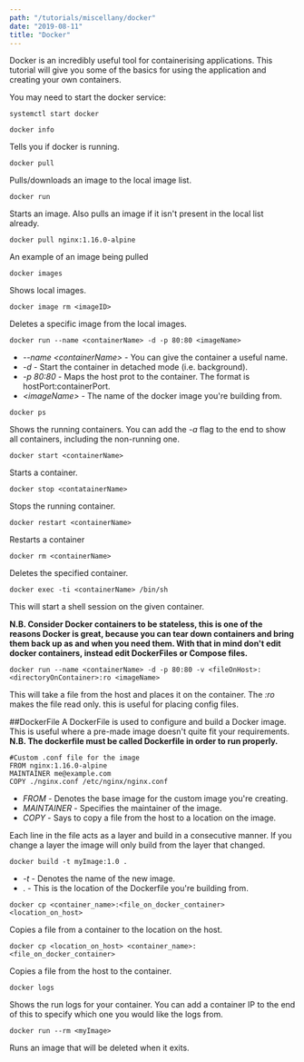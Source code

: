 ```yaml
---
path: "/tutorials/miscellany/docker"
date: "2019-08-11"
title: "Docker"
---
```


Docker is an incredibly useful tool for containerising applications. This tutorial will give you some of the basics for using the application and creating your own containers.

You may need to start the docker service:

```
systemctl start docker
```

```
docker info
```
Tells you if docker is running.

```
docker pull
```
Pulls/downloads an image to the local image list.
```
docker run
```
Starts an image. Also  pulls an image if it isn't present in the local list already.
```
docker pull nginx:1.16.0-alpine
```
An example of an image being pulled
```
docker images
```
Shows local images.
```
docker image rm <imageID>
```
Deletes a specific image from the local images.
```
docker run --name <containerName> -d -p 80:80 <imageName>
```
* *--name \<containerName>* - You can give the container a useful name.
* *-d* - Start the container in detached mode (i.e. background).
* *-p 80:80* - Maps the host prot to the container. The format is hostPort:containerPort.
* *\<imageName>* - The name of the docker image you're building from.

```
docker ps
```
Shows the running containers. You can add the *-a* flag to the end to show all containers, including the non-running one.
```
docker start <containerName>
```
Starts a container.
```
docker stop <contatainerName>
``` 
Stops the running container.
```
docker restart <containerName>
```
Restarts a container
```
docker rm <containerName>
```
Deletes the specified container.
```
docker exec -ti <containerName> /bin/sh
```
This will start a shell session on the given container.

**N.B. Consider Docker containers to be stateless, this is one of the reasons Docker is great, because you can tear down containers and bring them back up as and when you need them. With that in mind don't edit docker containers, instead edit DockerFiles or Compose files.**

```
docker run --name <containerName> -d -p 80:80 -v <fileOnHost>:<directoryOnContainer>:ro <imageName>
```
This will take a file from the host and places it on the container. The *:ro* makes the file read only. this is useful for placing config files.

##DockerFile
A DockerFile is used to configure and build a Docker image. This is useful where a pre-made image doesn't quite fit your requirements.
**N.B. The dockerfile must be called Dockerfile in order to run properly.**

```docker
#Custom .conf file for the image
FROM nginx:1.16.0-alpine
MAINTAINER me@example.com
COPY ./nginx.conf /etc/nginx/nginx.conf
```
* *FROM* - Denotes the base image for the custom image you're creating.
* *MAINTAINER* - Specifies the maintainer of the image.
* *COPY* - Says to copy a file from the host to a location on the image.

Each line in the file acts as a layer and build in a consecutive manner. If you change a layer the image will only build from the layer that changed.

```
docker build -t myImage:1.0 .
```
* *-t* - Denotes the name of the new image.
* . - This is the location of the Dockerfile you're building from.

```
docker cp <container_name>:<file_on_docker_container> <location_on_host>
```
Copies a file from a container to the location on the host.
```
docker cp <location_on_host> <container_name>:<file_on_docker_container>
```
Copies a file from the host to the container.
```
docker logs
```
Shows the run logs for your container. You can add a container IP to the end of this to specify which one you would like the logs from.
```
docker run --rm <myImage>
```
Runs an image that will be deleted when it exits.
